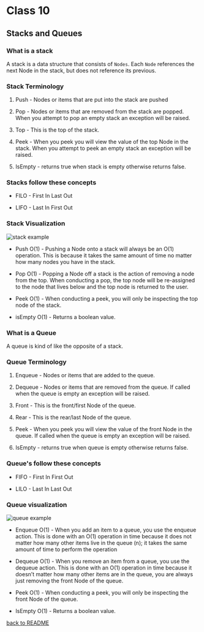 # Class 10

## Stacks and Queues

### What is a stack

A stack is a data structure that consists of `Nodes`. Each `Node` references the next Node in the stack, but does not reference its previous.

### Stack Terminology

1. Push - Nodes or items that are put into the stack are pushed

1. Pop - Nodes or items that are removed from the stack are popped. When you attempt to pop an empty stack an exception will be raised.

1. Top - This is the top of the stack.

1. Peek - When you peek you will view the value of the top Node in the stack. When you attempt to peek an empty stack an exception will be raised.

1. IsEmpty - returns true when stack is empty otherwise returns false.

### Stacks follow these concepts

- FILO - First In Last Out

- LIFO - Last In First Out

### Stack Visualization

![stack example](https://codefellows.github.io/common_curriculum/data_structures_and_algorithms/Code_401/class-10/resources/images/stack1.PNG)

- Push O(1) - Pushing a Node onto a stack will always be an O(1) operation. This is because it takes the same amount of time no matter how many nodes you have in the stack.

- Pop O(1) - Popping a Node off a stack is the action of removing a node from the top. When conducting a pop, the top node will be re-assigned to the node that lives below and the top node is returned to the user.

- Peek O(1) - When conducting a peek, you will only be inspecting the top node of the stack.

- isEmpty O(1) - Returns a boolean value.

### What is a Queue

A queue is kind of like the opposite of a stack.

### Queue Terminology

1. Enqueue - Nodes or items that are added to the queue.

1. Dequeue - Nodes or items that are removed from the queue. If called when the queue is empty an exception will be raised.

1. Front - This is the front/first Node of the queue.

1. Rear - This is the rear/last Node of the queue.

1. Peek - When you peek you will view the value of the front Node in the queue. If called when the queue is empty an exception will be raised.

1. IsEmpty - returns true when queue is empty otherwise returns false.

### Queue's follow these concepts

- FIFO - First In First Out

- LILO - Last In Last Out

### Queue visualization

![queue example](https://codefellows.github.io/common_curriculum/data_structures_and_algorithms/Code_401/class-10/resources/images/Queue.PNG)

- Enqueue O(1) - When you add an item to a queue, you use the enqueue action. This is done with an O(1) operation in time because it does not matter how many other items live in the queue (n); it takes the same amount of time to perform the operation

- Dequeue O(1) - When you remove an item from a queue, you use the dequeue action. This is done with an O(1) operation in time because it doesn’t matter how many other items are in the queue, you are always just removing the front Node of the queue.

- Peek O(1) - When conducting a peek, you will only be inspecting the front Node of the queue.

- IsEmpty O(1) - Returns a boolean value.

[back to README](../README.md)
